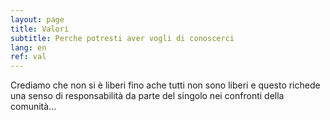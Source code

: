 ```yaml
---
layout: page
title: Valori
subtitle: Perche potresti aver vogli di conoscerci
lang: en
ref: val
---
```


Crediamo che non si è liberi fino ache tutti non sono liberi e questo richede una senso di responsabilità da parte del singolo nei confronti della comunità...



